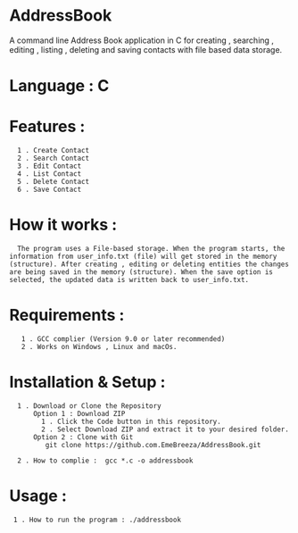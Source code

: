 # AddressBook
A command line Address Book application in C for creating , searching , editing , listing , deleting and saving contacts with file based data storage.

# Language : C 

# Features :
      1 . Create Contact
      2 . Search Contact
      3 . Edit Contact
      4 . List Contact
      5 . Delete Contact
      6 . Save Contact

# How it works :
      The program uses a File-based storage. When the program starts, the information from user_info.txt (file) will get stored in the memory (structure). After creating , editing or deleting entities the changes are being saved in the memory (structure). When the save option is selected, the updated data is written back to user_info.txt.

# Requirements :
       1 . GCC complier (Version 9.0 or later recommended)
       2 . Works on Windows , Linux and macOs.
       
# Installation & Setup :
      1 . Download or Clone the Repository
          Option 1 : Download ZIP
            1 . Click the Code button in this repository.
            2 . Select Download ZIP and extract it to your desired folder.
          Option 2 : Clone with Git
             git clone https://github.com.EmeBreeza/AddressBook.git

      2 . How to complie :  gcc *.c -o addressbook

# Usage : 
     1 . How to run the program : ./addressbook
